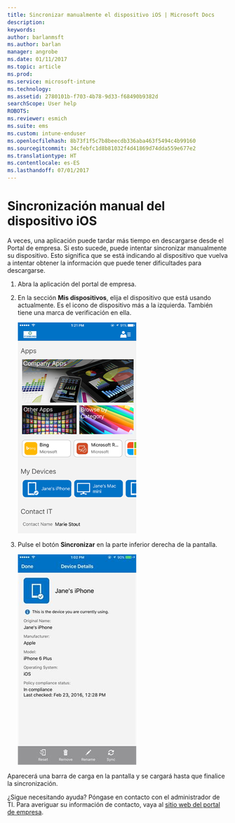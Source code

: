 ```yaml
---
title: Sincronizar manualmente el dispositivo iOS | Microsoft Docs
description: 
keywords: 
author: barlanmsft
ms.author: barlan
manager: angrobe
ms.date: 01/11/2017
ms.topic: article
ms.prod: 
ms.service: microsoft-intune
ms.technology: 
ms.assetid: 2780101b-f703-4b78-9d33-f68490b9382d
searchScope: User help
ROBOTS: 
ms.reviewer: esmich
ms.suite: ems
ms.custom: intune-enduser
ms.openlocfilehash: 8b73f1f5c7b8beecdb336aba463f5494c4b99160
ms.sourcegitcommit: 34cfebfc1d8b81032f4d41869d74dda559e677e2
ms.translationtype: HT
ms.contentlocale: es-ES
ms.lasthandoff: 07/01/2017
---
```

# <a name="sync-your-ios-device-manually"></a>Sincronización manual del dispositivo iOS

A veces, una aplicación puede tardar más tiempo en descargarse desde el Portal de empresa. Si esto sucede, puede intentar sincronizar manualmente su dispositivo. Esto significa que se está indicando al dispositivo que vuelva a intentar obtener la información que puede tener dificultades para descargarse.

1. Abra la aplicación del portal de empresa.

2. En la sección **Mis dispositivos**, elija el dispositivo que está usando actualmente. Es el icono de dispositivo más a la izquierda. También tiene una marca de verificación en ella.

    ![Pantalla del dispositivo con la sección Mis dispositivos](./media/ios-sync-1-comp-portal-apps.png)

3. Pulse el botón **Sincronizar** en la parte inferior derecha de la pantalla.

    ![Detalles del dispositivo con el botón Sincronizar](./media/ios-sync-2-sync-button.png)

Aparecerá una barra de carga en la pantalla y se cargará hasta que finalice la sincronización.

¿Sigue necesitando ayuda? Póngase en contacto con el administrador de TI. Para averiguar su información de contacto, vaya al [sitio web del portal de empresa](http://portal.manage.microsoft.com).

